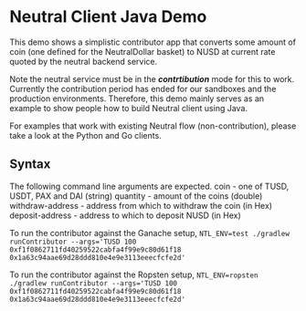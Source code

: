 # Neutral Client Java Demo

This demo shows a simplistic contributor app that converts some amount of
coin (one defined for the NeutralDollar basket) to NUSD at current rate
quoted by the neutral backend service.

Note the neutral service must be in the ***contrtibution*** mode for this
to work. Currently the contribution period has ended for our sandboxes and
the production environments. Therefore, this demo mainly serves as an example
to show people how to build Neutral client using Java.

For examples that work with existing Neutral flow (non-contribution), please
take a look at the Python and Go clients.

## Syntax
The following command line arguments are expected.
coin              - one of TUSD, USDT, PAX and DAI (string)
quantity          - amount of the coins (double)
withdraw-address  - address from which to withdraw the coin (in Hex)
deposit-address   - address to which to deposit NUSD (in Hex)


To run the contributor against the Ganache setup,
`
NTL_ENV=test ./gradlew runContributor --args='TUSD 100 0xf1f0862711fd40259522cabfa4f99e9c80d61f18 0x1a63c94aae69d28ddd810e4e9e3113eeecfcfe2d'
`

To run the contributor against the Ropsten setup,
`
NTL_ENV=ropsten ./gradlew runContributor --args='TUSD 100 0xf1f0862711fd40259522cabfa4f99e9c80d61f18 0x1a63c94aae69d28ddd810e4e9e3113eeecfcfe2d'
`
